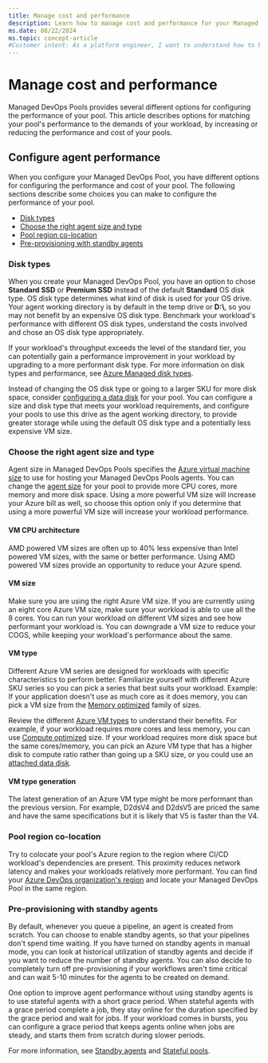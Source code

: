 ```yaml
---
title: Manage cost and performance
description: Learn how to manage cost and performance for your Managed DevOps Pools.
ms.date: 08/22/2024
ms.topic: concept-article
#Customer intent: As a platform engineer, I want to understand how to balance the cost and performance of my pools.
---
```


# Manage cost and performance

Managed DevOps Pools provides several different options for configuring the performance of your pool. This article describes options for matching your pool's performance to the demands of your workload, by increasing or reducing the performance and cost of your pools.

## Configure agent performance

When you configure your Managed DevOps Pool, you have different options for configuring the performance and cost of your pool. The following sections describe some choices you can make to configure the performance of your pool.

* [Disk types](#disk-types)
* [Choose the right agent size and type](#choose-the-right-agent-size-and-type)
* [Pool region co-location](#pool-region-co-location)
* [Pre-provisioning with standby agents](#pre-provisioning-with-standby-agents)

### Disk types

When you create your Managed DevOps Pool, you have an option to chose **Standard SSD** or **Premium SSD** instead of the default **Standard** OS disk type. OS disk type determines what kind of disk is used for your OS drive. Your agent working directory is by default in the temp drive or **D:\\**, so you may not benefit by an expensive OS disk type. Benchmark your workload's performance with different OS disk types, understand the costs involved and chose an OS disk type appropriately.

If your workload's throughput exceeds the level of the standard tier, you can potentially gain a performance improvement in your workload by upgrading to a more performant disk type. For more information on disk types and performance, see [Azure Managed disk types](/azure/virtual-machines/disks-types).

Instead of changing the OS disk type or going to a larger SKU for more disk space, consider [configuring a data disk](configure-storage.md) for your pool. You can configure a size and disk type that meets your workload requirements, and configure your pools to use this drive as the agent working directory, to provide greater storage while using the default OS disk type and a potentially less expensive VM size.

### Choose the right agent size and type

Agent size in Managed DevOps Pools specifies the [Azure virtual machine size](/azure/virtual-machines/sizes) to use for hosting your Managed DevOps Pools agents. You can change the [agent size](configure-pool-settings.md#agent-size) for your pool to provide more CPU cores, more memory and more disk space. Using a more powerful VM size will increase your Azure bill as well, so choose this option only if you determine that using a more powerful VM size will increase your workload performance.

#### VM CPU architecture

AMD powered VM sizes are often up to 40% less expensive than Intel powered VM sizes, with the same or better performance. Using AMD powered VM sizes provide an opportunity to reduce your Azure spend.

#### VM size

Make sure you are using the right Azure VM size. If you are currently using an eight core Azure VM size, make sure your workload is able to use all the 8 cores. You can run your workload on different VM sizes and see how performant your workload is. You can downgrade a VM size to reduce your COGS, while keeping your workload's performance about the same.

#### VM type

Different Azure VM series are designed for workloads with specific characteristics to perform better. Familiarize yourself with different Azure SKU series so you can pick a series that best suits your workload. Example: If your application doesn't use as much core as it does memory, you can pick a VM size from the [Memory optimized](/azure/virtual-machines/sizes-memory) family of sizes.

Review the different [Azure VM types](/azure/virtual-machines/sizes) to understand their benefits. For example, if your workload requires more cores and less memory, you can use [Compute optimized](/azure/virtual-machines/sizes-compute) size. If your workload requires more disk space but the same cores/memory, you can pick an Azure VM type that has a higher disk to compute ratio rather than going up a SKU size, or you could use an [attached data disk](configure-storage.md).

#### VM type generation

The latest generation of an Azure VM type might be more performant than the previous version. For example, D2dsV4 and D2dsV5 are priced the same and have the same specifications but it is likely that V5 is faster than the V4. 

### Pool region co-location

Try to colocate your pool's Azure region to the region where CI/CD workload's dependencies are present. This proximity reduces network latency and makes your workloads relatively more performant. You can find your [Azure DevOps organization's region](/azure/devops/organizations/accounts/change-organization-location) and locate your Managed DevOps Pool in the same region.

### Pre-provisioning with standby agents

By default, whenever you queue a pipeline, an agent is created from scratch. You can choose to enable standby agents, so that your pipelines don't spend time waiting. If you have turned on standby agents in manual mode, you can look at historical utilization of standby agents and decide if you want to reduce the number of standby agents. You can also decide to completely turn off pre-provisioning if your workflows aren't time critical and can wait 5-10 minutes for the agents to be created on demand.

One option to improve agent performance without using standby agents is to use stateful agents with a short grace period. When stateful agents with a grace period complete a job, they stay online for the duration specified by the grace period and wait for jobs. If your workload comes in bursts, you can configure a grace period that keeps agents online when jobs are steady, and starts them from scratch during slower periods.

For more information, see [Standby agents](configure-scaling.md#standby-agent-mode) and [Stateful pools](configure-scaling.md#stateful-pools).


